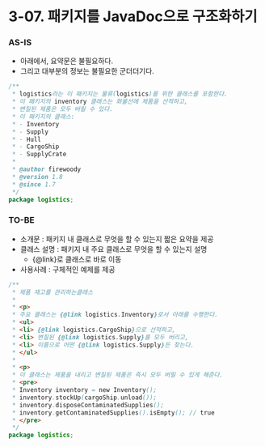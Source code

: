 # 3-07. 패키지를 JavaDoc으로 구조화하기

### AS-IS

- 아래에서, 요약문은 불필요하다.
- 그리고 대부분의 정보는 불필요한 군더더기다.

```java
/**
 * logistics라는 이 패키지는 물류(logistics)를 위한 클래스를 포함한다.
 * 이 패키지의 inventory 클래스는 화물선에 제품을 선적하고,
 * 변질된 제품은 모두 버릴 수 있다.
 * 이 패키지의 클래스:
 * - Inventory
 * - Supply
 * - Hull
 * - CargoShip
 * - SupplyCrate
 * 
 * @author firewoody
 * @version 1.8
 * @since 1.7
 */
package logistics;
```

### TO-BE

- 소개문 : 패키지 내 클래스로 무엇을 할 수 있는지 짧은 요약을 제공
- 클래스 설명 : 패키지 내 주요 클래스로 무엇을 할 수 있는지 설명
  - {@link}로 클래스로 바로 이동
- 사용사례 : 구체적인 예제를 제공

```java
/**
 * 제품 재고를 관리하는클래스
 * 
 * <p>
 * 주요 클래스는 {@link logistics.Inventory}로서 아래를 수행한다.
 * <ul>
 * <li> {@link logistics.CargoShip}으로 선적하고,
 * <li> 변질된 {@link logistics.Supply}를 모두 버리고,
 * <li> 이름으로 어떤 {@link logistics.Supply}든 찾는다.
 * </ul>
 * 
 * <p>
 * 이 클래스는 제품을 내리고 변질된 제품은 즉시 모두 버릴 수 있게 해준다.
 * <pre>
 * Inventory inventory = new Inventory();
 * inventory.stockUp(cargoShip.unload());
 * inventory.disposeContaminatedSupplies();
 * inventory.getContaminatedSupplies().isEmpty(); // true
 * </pre>
 */
package logistics;
```
